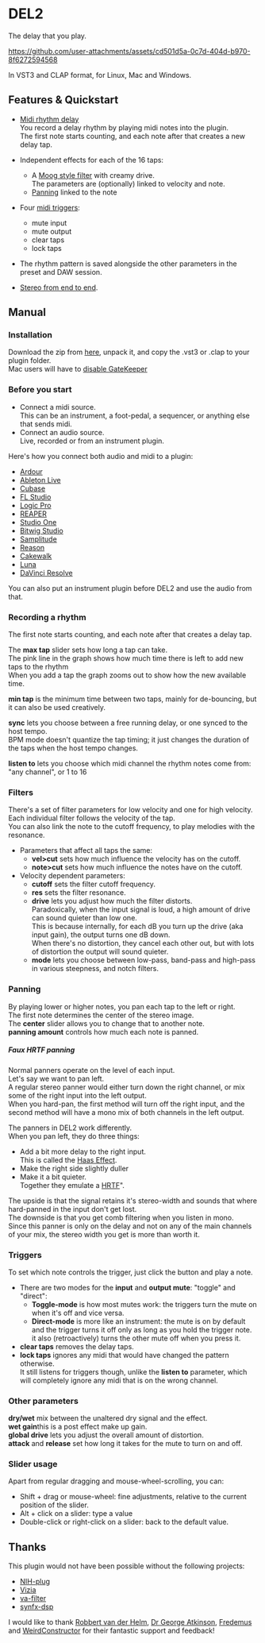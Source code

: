 # DEL2

The delay that you play.

https://github.com/user-attachments/assets/cd501d5a-0c7d-404d-b970-8f6272594568

In VST3 and CLAP format, for Linux, Mac and Windows.


## Features & Quickstart

- [Midi rhythm delay](#Recording-a-rhythm)  
You record a delay rhythm by playing midi notes into the plugin.  
The first note starts counting, and each note after that creates a new delay tap.

- Independent effects for each of the 16 taps:  
  - A [Moog style filter](#Filters) with creamy drive.  
  The parameters are (optionally) linked to velocity and note.
  - [Panning](#Panning) linked to the note
- Four [midi triggers](#Triggers):
  - mute input
  - mute output
  - clear taps
  - lock taps
- The rhythm pattern is saved alongside the other parameters in the preset and DAW session.
- [Stereo from end to end](#Faux-HRTF-panning).


## Manual

### Installation
Download the zip from [here](https://github.com/magnetophon/DEL2/releases/tag/V0.3.0), unpack it, and copy the .vst3 or .clap to your plugin folder.  
Mac users will have to [disable GateKeeper](https://disable-gatekeeper.github.io/)

### Before you start
- Connect a midi source.  
This can be an instrument, a foot-pedal, a sequencer, or anything else that sends midi.
- Connect an audio source.  
Live, recorded or from an instrument plugin.

Here's how you connect both audio and midi to a plugin:
- [Ardour](https://manual.ardour.org/signal-routing/)
- [Ableton Live](https://www.waves.com/support/how-to-control-waves-plugins-with-midi-in-ableton-live/)
- [Cubase](https://www.waves.com/support/how-to-control-waves-plugins-with-midi-in-cubase)
- [FL Studio](https://www.waves.com/support/how-to-control-waves-plugins-with-midi-in-fl-studio)
- [Logic Pro](https://www.waves.com/support/how-to-control-waves-plugins-with-midi-in-logic-pro)
- [REAPER](https://www.waves.com/support/how-to-control-waves-plugins-with-midi-in-reaper)
- [Studio One](https://www.waves.com/support/how-to-control-waves-plugins-with-midiin-studio-one)
- [Bitwig Studio](https://www.waves.com/support/how-to-control-waves-plugins-with-midi-in-bitwig-studio)
- [Samplitude](https://www.waves.com/support/how-to-control-waves-plugins-with-midi-in-samplitude)
- [Reason](https://www.waves.com/support/how-to-control-waves-plugins-with-midi-in-reason)
- [Cakewalk](https://www.waves.com/support/how-to-control-waves-plugins-with-midi-in-cakewalk)
- [Luna](https://www.waves.com/support/how-to-control-waves-plugins-with-midi-in-luna)
- [DaVinci Resolve](https://www.waves.com/support/how-to-control-waves-plugins-with-midi-in-davinci-resolve)

You can also put an instrument plugin before DEL2 and use the audio from that.

### Recording a rhythm
The first note starts counting, and each note after that creates a delay tap.  

The **max tap** slider sets how long a tap can take.  
The pink line in the graph shows how much time there is left to add new taps to the rhythm  
When you add a tap the graph zooms out to show how the new available time.  

**min tap** is the minimum time between two taps, mainly for de-bouncing, but it can also be used creatively.  

**sync** lets you choose between a free running delay, or one synced to the host tempo.  
BPM mode doesn't quantize the tap timing; it just changes the duration of the taps when the host tempo changes.  

**listen to** lets you choose which midi channel the rhythm notes come from: "any channel", or 1 to 16

### Filters
There's a set of filter parameters for low velocity and one for high velocity.  
Each individual filter follows the velocity of the tap.  
You can also link the note to the cutoff frequency, to play melodies with the resonance.  

- Parameters that affect all taps the same:
  - **vel>cut** sets how much influence the velocity has on the cutoff.  
  - **note>cut** sets how much influence the notes have on the cutoff.  
- Velocity dependent parameters:
  - **cutoff** sets the filter cutoff frequency.
  - **res** sets the filter resonance.
  - **drive** lets you adjust how much the filter distorts.  
Paradoxically, when the input signal is loud, a high amount of drive can sound quieter than low one.  
This is because internally, for each dB you turn up the drive (aka input gain), the output turns one dB down.  
When there's no distortion, they cancel each other out, but with lots of distortion the output will sound quieter.  
  -   **mode** lets you choose between low-pass, band-pass and high-pass in various steepness, and notch filters.

### Panning
By playing lower or higher notes, you pan each tap to the left or right.  
The first note determines the center of the stereo image.  
The **center** slider allows you to change that to another note.  
**panning amount** controls how much each note is panned.  


##### Faux HRTF panning
Normal panners operate on the level of each input.  
Let's say we want to pan left.  
A regular stereo panner would either turn down the right channel, or mix some of the right input into the left output.  
When you hard-pan, the first method will turn off the right input, and the second method will have a mono mix of both channels in the left output.  

The panners in DEL2 work differently.  
When you pan left, they do three things:
- Add a bit more delay to the right input.  
This is called the [Haas Effect](https://www.izotope.com/en/learn/what-is-the-haas-effect.html).  
- Make the right side slightly duller  
- Make it a bit quieter.  
Together they emulate a [HRTF](https://en.wikipedia.org/wiki/Head-related_transfer_function)".  

The upside is that the signal retains it's stereo-width and sounds that where hard-panned in the input don't get lost.  
The downside is that you get comb filtering when you listen in mono.  
Since this panner is only on the delay and not on any of the main channels of your mix, the stereo width you get is more than worth it.


### Triggers
To set which note controls the trigger, just click the button and play a note.  
- There are two modes for the **input** and **output mute**: "toggle" and "direct":  
  - **Toggle-mode** is how most mutes work: the triggers turn the mute on when it's off and vice versa.  
  - **Direct-mode** is more like an instrument: the mute is on by default and the trigger turns it off only as long as you hold the trigger note.  
it also (retroactively) turns the other mute off when you press it.  
- **clear taps** removes the delay taps.
- **lock taps** ignores any midi that would have changed the pattern otherwise.  
It still listens for triggers though, unlike the **listen to** parameter, which will completely ignore any midi that is on the wrong channel.
  
### Other parameters
**dry/wet** mix between the unaltered dry signal and the effect.  
**wet gain**this is a post effect make up gain.  
**global drive** lets you adjust the overall amount of distortion.  
**attack** and **release** set how long it takes for the mute to turn on and off.  

### Slider usage
Apart from regular dragging and mouse-wheel-scrolling, you can:

- Shift + drag or mouse-wheel: fine adjustments, relative to the current position of the slider.
- Alt + click on a slider: type a value
- Double-click or right-click on a slider: back to the default value.


## Thanks

This plugin would not have been possible without the following projects:
- [NIH-plug](https://github.com/robbert-vdh/nih-plug)
- [Vizia](https://github.com/vizia/vizia)
- [va-filter](https://github.com/Fredemus/va-filter)
- [synfx-dsp](https://github.com/WeirdConstructor/synfx-dsp)

I would like to thank [Robbert van der Helm](https://github.com/robbert-vdh), [Dr George Atkinson](https://github.com/geom3trik), [Fredemus](https://github.com/Fredemus) and [WeirdConstructor](https://github.com/WeirdConstructor) for their fantastic support and feedback!   
